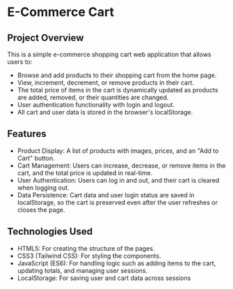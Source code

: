 # E-Commerce Cart

## Project Overview
This is a simple e-commerce shopping cart web application that allows users to:

- Browse and add products to their shopping cart from the home page.
- View, increment, decrement, or remove products in their cart.
- The total price of items in the cart is dynamically updated as products are added, removed, or their quantities are changed.
- User authentication functionality with login and logout.
- All cart and user data is stored in the browser's localStorage.

## Features
- Product Display: A list of products with images, prices, and an "Add to Cart" button.
- Cart Management: Users can increase, decrease, or remove items in the cart, and the total price is updated in real-time.
- User Authentication: Users can log in and out, and their cart is cleared when logging out.
- Data Persistence: Cart data and user login status are saved in localStorage, so the cart is preserved even after the user refreshes or closes the page.

## Technologies Used
- HTML5: For creating the structure of the pages.
- CSS3 (Tailwind CSS): For styling the components.
- JavaScript (ES6): For handling logic such as adding items to the cart, updating totals, and managing user sessions.
- LocalStorage: For saving user and cart data across sessions
